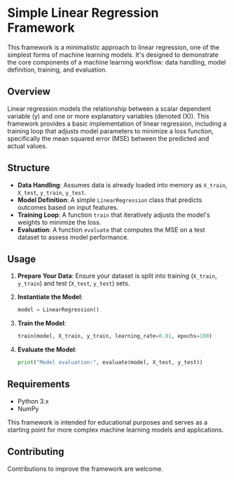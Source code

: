 # Simple Linear Regression Framework

This framework is a minimalistic approach to linear regression, one of the simplest forms of machine learning models. It's designed to demonstrate the core components of a machine learning workflow: data handling, model definition, training, and evaluation.

## Overview

Linear regression models the relationship between a scalar dependent variable \(y\) and one or more explanatory variables (denoted \(X\)). This framework provides a basic implementation of linear regression, including a training loop that adjusts model parameters to minimize a loss function, specifically the mean squared error (MSE) between the predicted and actual values.

## Structure

- **Data Handling**: Assumes data is already loaded into memory as `X_train`, `X_test`, `y_train`, `y_test`.
- **Model Definition**: A simple `LinearRegression` class that predicts outcomes based on input features.
- **Training Loop**: A function `train` that iteratively adjusts the model's weights to minimize the loss.
- **Evaluation**: A function `evaluate` that computes the MSE on a test dataset to assess model performance.

## Usage

1. **Prepare Your Data**: Ensure your dataset is split into training (`X_train`, `y_train`) and test (`X_test`, `y_test`) sets.

2. **Instantiate the Model**:
    ```python
    model = LinearRegression()
    ```

3. **Train the Model**:
    ```python
    train(model, X_train, y_train, learning_rate=0.01, epochs=100)
    ```

4. **Evaluate the Model**:
    ```python
    print("Model evaluation:", evaluate(model, X_test, y_test))
    ```

## Requirements

- Python 3.x
- NumPy

This framework is intended for educational purposes and serves as a starting point for more complex machine learning models and applications.

## Contributing

Contributions to improve the framework are welcome. 



